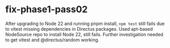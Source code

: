 # fix-phase1-pass02
After upgrading to Node 22 and running pnpm install, `npm test` still fails due to vitest missing dependencies in Directus packages.
Used apt-based NodeSource repo to install Node 22, still fails.
Further investigation needed to get vitest and @directus/random working.

